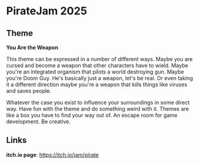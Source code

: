 # PirateJam 2025 

## Theme
**You Are the Weapon**

This theme can be expressed in a number of different ways. Maybe you are cursed and become a weapon that other characters have to wield. Maybe you're an integrated organism that pilots a world destroying gun. Maybe you're Doom Guy. He's basically just a weapon, let's be real. Or even taking it a different direction maybe you're a weapon that kills things like viruses and saves people.

Whatever the case you exist to influence your surroundings in some direct way. Have fun with the theme and do something weird with it. Themes are like a box you have to find your way out of. An escape room for game development. Be creative.

## Links
**itch.io page**: https://itch.io/jam/pirate